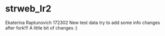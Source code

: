 # strweb_lr2
Ekaterina Raptunovich
172302
New test data
try to add some info
changes after fork!!!
A little bit of changes :)
